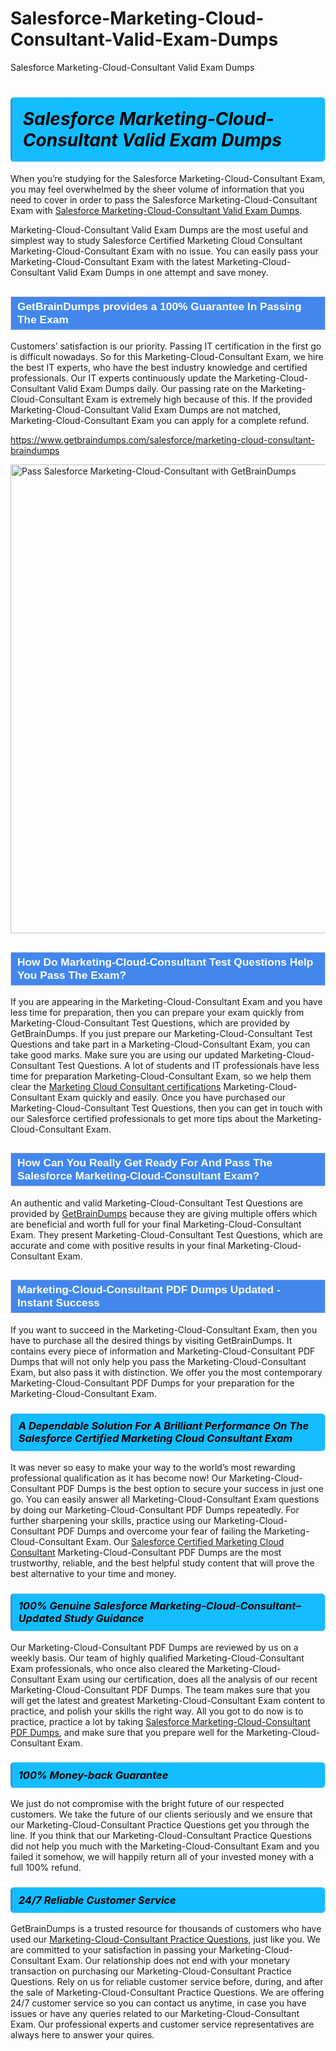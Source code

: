 # Salesforce-Marketing-Cloud-Consultant-Valid-Exam-Dumps
Salesforce Marketing-Cloud-Consultant Valid Exam Dumps
<h1><strong><span style="display: block; color: #000000; background: #14BDFF; border: 0.5px solid #AED6F1; border-left: 3px solid #3498DB; padding: .6em; border-radius: 6px;">                     <em>Salesforce Marketing-Cloud-Consultant <span class="exam_variation">Valid Exam Dumps</span> </em>                </span></strong>            </h1>                        <p>When you’re studying for the Salesforce Marketing-Cloud-Consultant Exam, you may feel overwhelmed by the sheer volume of information             that you need to cover in order to pass the Salesforce Marketing-Cloud-Consultant Exam with <a href="https://www.getbraindumps.com/salesforce/marketing-cloud-consultant-braindumps">Salesforce Marketing-Cloud-Consultant <span class="exam_variation">Valid Exam Dumps</span></a>.</p>            <p>Marketing-Cloud-Consultant <span class="exam_variation">Valid Exam Dumps</span> are the most useful and simplest way to study Salesforce Certified Marketing Cloud Consultant Marketing-Cloud-Consultant Exam             with no issue. You can easily pass your Marketing-Cloud-Consultant Exam with the latest Marketing-Cloud-Consultant <span class="exam_variation">Valid Exam Dumps</span> in one attempt and save money.</p>                        <h2 style="background: #4287ec; border: 1px solid #cccccc; padding: 5px 10px;">                <span style="color: #ffffff;">                    <span style="font-size: 11pt;">                        <span style="line-height: normal;">                            <span style="font-family: Calibri,sans-serif;">                                <strong>                                    <span style="font-size: 13.0pt;">GetBrainDumps provides a 100% Guarantee In Passing The Exam</span>                                </strong>                            </span>                        </span>                    </span>                </span>            </h2>                        <p>Customers’ satisfaction is our priority. Passing IT certification in the first go is difficult nowadays. So for this Marketing-Cloud-Consultant Exam,             we hire the best IT experts, who have the best industry knowledge and certified professionals. Our IT experts continuously update the Marketing-Cloud-Consultant <span class="exam_variation">Valid Exam Dumps</span>             daily. Our passing rate on the Marketing-Cloud-Consultant Exam is extremely high because of this. If the provided Marketing-Cloud-Consultant <span class="exam_variation">Valid Exam Dumps</span> are not matched, Marketing-Cloud-Consultant Exam you             can apply for a complete refund.</p>                                    <p><a href="https://www.getbraindumps.com/salesforce/marketing-cloud-consultant-braindumps">https://www.getbraindumps.com/salesforce/marketing-cloud-consultant-braindumps</a></p>                        <p><a href="https://www.getbraindumps.com/"><img src="https://www.getbraindumps.com/images/get-updated-exam-questions-with-discount-getbraindumps.jpg" class="postImage" alt="Pass Salesforce Marketing-Cloud-Consultant with GetBrainDumps" width="750"></a></p>                                        <h2 style="background: #4287ec; border: 1px solid #cccccc; padding: 5px 10px;">                <span style="color: #ffffff;">                    <span style="font-size: 11pt;">                        <span style="line-height: normal;">                            <span style="font-family: Calibri,sans-serif;">                                <strong>                                    <span style="font-size: 13.0pt;">How Do Marketing-Cloud-Consultant <span class="exam_variation2">Test Questions</span> Help You Pass The Exam?</span>                                </strong>                            </span>                        </span>                    </span>                </span>            </h2>                        <p>If you are appearing in the Marketing-Cloud-Consultant Exam and you have less time for preparation, then you can prepare your exam quickly from Marketing-Cloud-Consultant <span class="exam_variation2">Test Questions</span>,             which are provided by GetBrainDumps. If you just prepare our Marketing-Cloud-Consultant <span class="exam_variation2">Test Questions</span> and take part in a Marketing-Cloud-Consultant Exam, you can take good marks.             Make sure you are using our updated Marketing-Cloud-Consultant <span class="exam_variation2">Test Questions</span>. A lot of students and IT professionals have less time for preparation Marketing-Cloud-Consultant Exam,             so we help them clear the <a href="https://www.getbraindumps.com/salesforce/marketing-cloud-consultant-braindumps.html">Marketing Cloud Consultant certifications</a> Marketing-Cloud-Consultant Exam quickly and easily. Once you have purchased             our Marketing-Cloud-Consultant <span class="exam_variation2">Test Questions</span>, then you can get in touch with our Salesforce certified professionals to get more tips about the Marketing-Cloud-Consultant Exam.</p>                        <h2 style="background: #4287ec; border: 1px solid #cccccc; padding: 5px 10px;">                <span style="color: #ffffff;">                    <span style="font-size: 11pt;">                        <span style="line-height: normal;">                            <span style="font-family: Calibri,sans-serif;">                                <strong>                                    <span style="font-size: 13.0pt;">How Can You Really Get Ready For And Pass The Salesforce Marketing-Cloud-Consultant Exam?</span>                                </strong>                            </span>                        </span>                    </span>                </span>            </h2>                        <p>An authentic and valid Marketing-Cloud-Consultant <span class="exam_variation2">Test Questions</span> are provided by <a href="https://www.getbraindumps.com/">GetBrainDumps</a> because they are giving multiple offers which are beneficial             and worth full for your final Marketing-Cloud-Consultant Exam. They present Marketing-Cloud-Consultant <span class="exam_variation2">Test Questions</span>, which are accurate and come with positive             results in your final Marketing-Cloud-Consultant Exam.</p>                        <h2 style="background: #4287ec; border: 1px solid #cccccc; padding: 5px 10px;">                <span style="color: #ffffff;">                    <span style="font-size: 11pt;">                        <span style="line-height: normal;">                            <span style="font-family: Calibri,sans-serif;">                                <strong>                                    <span style="font-size: 13.0pt;">Marketing-Cloud-Consultant <span class="exam_variation3">PDF Dumps</span> Updated - Instant Success</span>                                </strong>                            </span>                        </span>                    </span>                </span>            </h2>                        <p>If you want to succeed in the Marketing-Cloud-Consultant Exam, then you have to purchase all the desired things by visiting GetBrainDumps.             It contains every piece of information and Marketing-Cloud-Consultant <span class="exam_variation3">PDF Dumps</span> that will not only help you pass the Marketing-Cloud-Consultant Exam,             but also pass it with distinction. We offer you the most contemporary Marketing-Cloud-Consultant <span class="exam_variation3">PDF Dumps</span> for your preparation for the Marketing-Cloud-Consultant Exam.</p>                        <h3>                <strong>                    <span style="display: block; color: #000000; background: #14BDFF; border: 0.5px solid #AED6F1; border-left: 3px solid #3498DB; padding: .6em; border-radius: 6px;">                        <em>A Dependable Solution For A Brilliant Performance On The Salesforce Certified Marketing Cloud Consultant Exam</em>                    </span>                </strong>            </h3>                        <p>It was never so easy to make your way to the world’s most rewarding professional qualification as it has become now! Our Marketing-Cloud-Consultant <span class="exam_variation3">PDF Dumps</span>             is the best option to secure your success in just one go. You can easily answer all Marketing-Cloud-Consultant Exam questions by doing our Marketing-Cloud-Consultant <span class="exam_variation3">PDF Dumps</span>             repeatedly. For further sharpening your skills, practice using our Marketing-Cloud-Consultant <span class="exam_variation3">PDF Dumps</span> and overcome your fear of failing the Marketing-Cloud-Consultant Exam.             Our <a href="https://www.getbraindumps.com/salesforce/marketing-cloud-consultant-braindumps">Salesforce Certified Marketing Cloud Consultant</a> Marketing-Cloud-Consultant <span class="exam_variation3">PDF Dumps</span> are the most trustworthy, reliable, and the best helpful study             content that will prove the best alternative to your time and money.</p>                        <h3>                <strong>                    <span style="display: block; color: #000000; background: #14BDFF; border: 0.5px solid #AED6F1; border-left: 3px solid #3498DB; padding: .6em; border-radius: 6px;">                        <em>100% Genuine Salesforce Marketing-Cloud-Consultant–Updated Study Guidance </em>                    </span>                </strong>            </h3>                        <p>Our Marketing-Cloud-Consultant <span class="exam_variation3">PDF Dumps</span> are reviewed by us on a weekly basis. Our team of highly qualified Marketing-Cloud-Consultant Exam professionals, who once also             cleared the Marketing-Cloud-Consultant Exam using our certification, does all the analysis of our recent Marketing-Cloud-Consultant <span class="exam_variation3">PDF Dumps</span>. The team makes sure that you will get the             latest and greatest Marketing-Cloud-Consultant Exam content to practice, and polish your skills the right way. All you got to do now is to practice, practice a lot by             taking <a href="https://www.getbraindumps.com/salesforce-braindumps.html">Salesforce Marketing-Cloud-Consultant <span class="exam_variation3">PDF Dumps</span></a>, and make sure that you prepare well for the Marketing-Cloud-Consultant Exam.</p>                        <h3>                <strong>                    <span style="display: block; color: #000000; background: #14BDFF; border: 0.5px solid #AED6F1; border-left: 3px solid #3498DB; padding: .6em; border-radius: 6px;">                        <em>100% Money-back Guarantee</em>                    </span>                </strong>            </h3>                        <p>We just do not compromise with the bright future of our respected customers. We take the future of our clients seriously and we ensure that our             Marketing-Cloud-Consultant <span class="exam_variation4">Practice Questions</span> get you through the line. If you think that our Marketing-Cloud-Consultant <span class="exam_variation4">Practice Questions</span> did not help you much with the Marketing-Cloud-Consultant Exam and you             failed it somehow, we will happily return all of your invested money with a full 100% refund.</p>                                    <h3>                <strong>                    <span style="display: block; color: #000000; background: #14BDFF; border: 0.5px solid #AED6F1; border-left: 3px solid #3498DB; padding: .6em; border-radius: 6px;">                        <em>24/7 Reliable Customer Service</em>                    </span>                </strong>            </h3>                        <p>GetBrainDumps is a trusted resource for thousands of customers who have used our <a href="https://www.getbraindumps.com/salesforce/marketing-cloud-consultant-braindumps">Marketing-Cloud-Consultant <span class="exam_variation4">Practice Questions</span></a>, just like you. We are committed to your             satisfaction in passing your Marketing-Cloud-Consultant Exam. Our relationship does not end with your monetary transaction on purchasing our Marketing-Cloud-Consultant <span class="exam_variation4">Practice Questions</span>.             Rely on us for reliable customer service before, during, and after the sale of Marketing-Cloud-Consultant <span class="exam_variation4">Practice Questions</span>. We are offering 24/7 customer service so you             can contact us anytime, in case you have issues or have any queries related to our Marketing-Cloud-Consultant Exam. Our professional experts and customer service             representatives are always here to answer your quires.</p>                    
